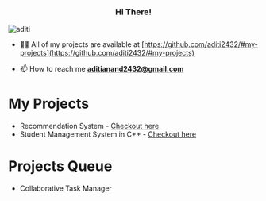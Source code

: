 <head>
  <link rel="stylesheet" href="https://cdn.jsdelivr.net/gh/devicons/devicon@v2.14.0/devicon.min.css">
</head>
<h3 align="center">Hi There!</h3>

<p align="left"> <img src="https://komarev.com/ghpvc/?username=aditi2432&label=Profile%20views&color=0e75b6&style=flat" alt="aditi" /> </p>

- 👨‍💻 All of my projects are available at [https://github.com/aditi2432/#my-projects](https://github.com/aditi2432/#my-projects)

- 📫 How to reach me **aditianand2432@gmail.com**

# My Projects
- Recommendation System - [Checkout here](https://github.com/aditi2432/engage-2022)
- Student Management System in C++ - [Checkout here](https://github.com/aditi2432/student-management)

# Projects Queue
- Collaborative Task Manager

